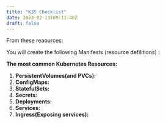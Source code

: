 ```yaml
---
title: "K3S Checklist"
date: 2023-02-13T09:11:46Z
draft: false
---
```

From these reaources: 

You will create the following Manifests (resource defilitions) :

**The most common Kubernetes Resources:**
1. **PersistentVolumes(and PVCs):**
2. **ConfigMaps:**
3. **StatefulSets:**
4. **Secrets:**
5. **Deployments:** 
6. **Services:** 
7. **Ingress(Exposing services):** 

 
